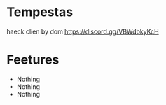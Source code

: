 # Tempestas
haeck clien by dom
https://discord.gg/VBWdbkyKcH

# Feetures
- Nothing
- Nothing
- Nothing
